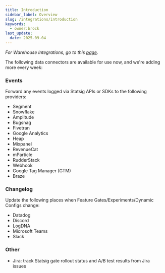 ```yaml
---
title: Introduction
sidebar_label: Overview
slug: /integrations/introduction
keywords:
  - owner:brock
last_update:
  date: 2025-09-04
---
```


_For Warehouse Integrations, go to this [page](/data-warehouse-ingestion/introduction)._

The following data connectors are available for use now, and we're adding more every week:

### Events

Forward any events logged via Statsig APIs or SDKs to the following providers:

- Segment
- Snowflake
- Amplitude
- Bugsnag
- Fivetran
- Google Analytics
- Heap
- Mixpanel
- RevenueCat
- mParticle
- RudderStack
- Webhook
- Google Tag Manager (GTM)
- Braze

### Changelog

Update the following places when Feature Gates/Experiments/Dynamic Configs change:

- Datadog
- Discord
- LogDNA
- Microsoft Teams
- Slack

### Other

- Jira: track Statsig gate rollout status and A/B test results from Jira issues
